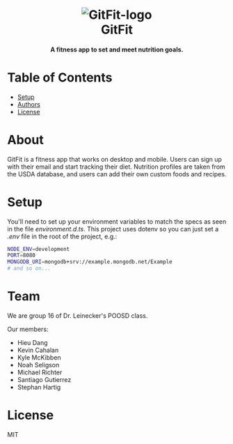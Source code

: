 
<h1 align="center">
    <img src="https://cdn.discordapp.com/attachments/944980484591591474/948288670266437662/thirdLogo.png" alt="GitFit-logo"/>
    <br/>
    GitFit
</h1>

<h4 align="center">
    A fitness app to set and meet nutrition goals.
</h4>


# Table of Contents

- [Setup](#Setup)
- [Authors](#Authors)
- [License](#License)


# About

GitFit is a fitness app that works on desktop and mobile. Users can sign up with their email and start tracking their diet. Nutrition profiles are taken from the USDA database, and users can add their own custom foods and recipes.


# Setup

You'll need to set up your environment variables to match the specs as seen in the file *environment.d.ts*. This project uses dotenv so you can just set a *.env* file in the root of the project, e.g.:

```sh
NODE_ENV=development
PORT=8080
MONGODB_URI=mongodb+srv://example.mongodb.net/Example
# and so on...
```


# Team

We are group 16 of Dr. Leinecker's POOSD class.

Our members:
- Hieu Dang
- Kevin Cahalan
- Kyle McKibben
- Noah Seligson
- Michael Richter
- Santiago Gutierrez
- Stephan Hartig


# License
MIT


